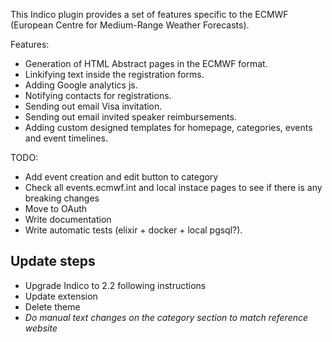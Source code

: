 This Indico plugin provides a set of features specific to the ECMWF (European
Centre for Medium-Range Weather Forecasts).

Features:

- Generation of HTML Abstract pages in the ECMWF format.
- Linkifying text inside the registration forms.
- Adding Google analytics js.
- Notifying contacts for registrations.
- Sending out email Visa invitation.
- Sending out email invited speaker reimbursements.
- Adding custom designed templates for homepage, categories, events and event timelines.

TODO:

- Add event creation and edit button to category
- Check all events.ecmwf.int and local instace pages to see if there is any breaking changes
- Move to OAuth
- Write documentation
- Write automatic tests (elixir + docker + local pgsql?).

## Update steps

- Upgrade Indico to 2.2 following instructions
- Update extension
- Delete theme
- _Do manual text changes on the category section to match reference website_
